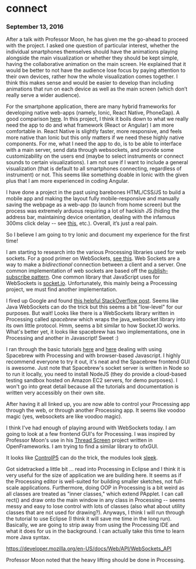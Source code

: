 # connect

### September 13, 2016
After a talk with Professor Moon, he has given me the go-ahead to proceed with the project. I asked one question of particular interest, whether the individual smartphones themselves should have the animations playing alongside the main visualization or whether they should be kept simple, having the collaborative animation on the main screen. He explained that it would be better to not have the audience lose focus by paying attention to their own devices, rather how the whole visualization comes together. I think this makes sense and would be easier to develop than including animations that run on each device as well as the main screen (which don’t really serve a wider audience).

For the smartphone application, there are many hybrid frameworks for developing native web-apps (namely, Ionic, React Native, PhoneGap). A good comparison [here](https://www.codementor.io/react-js/tutorial/react-native-vs-ionic). In this project, I think it boils down to what we really need the app to do and what framework (React or Angular) I am more comfortable in. React Native is slightly faster, more responsive, and feels more native than Ionic but this only matters if we need these highly native components. For me, what I need the app to do, is to be able to interface with a main server, send data through websockets, and provide some customizability on the users end (maybe to select instruments or connect sounds to certain visualizations). I am not sure if I want to include a general visualization (that is default to all smartphones connecting, regardless of instrument) or not. This seems like something doable in Ionic with the given plus that I am more experienced in coding Angular. 

I have done a project in the past using barebones HTML/CSS/JS to build a mobile app and making the layout fully mobile-responsive and manually saving the webpage as a web-app (to launch from home screen) but the process was extremely arduous requiring a lot of hackish JS (hiding the address bar, maintaining device orientation, dealing with the infamous 300ms click delay -- see [this](http://developer.telerik.com/featured/300-ms-click-delay-ios-8/), etc.). Overall, it’s just a real pain. 

So I believe I am going to try Ionic and document my experience for the first time!

I am starting to research into the various Processing libraries used for web sockets. For a good primer on WebSockets, [see this](http://blog.teamtreehouse.com/an-introduction-to-websockets). Web Sockets are a way to make a *bidirectional* connection between a client and a server. One common implementation of web sockets are based off the [publish-subscribe pattern](https://en.wikipedia.org/wiki/Publish%E2%80%93subscribe_pattern). One common library that JavaScript uses for WebSockets is [socket.io](http://socket.io/). Unfortunately, this mainly being a Processing project, we must find another implementation.

I fired up Google and found [this helpful StackOverflow post](http://stackoverflow.com/questions/18900187/processing-how-to-send-data-through-websockets-to-javascript-application). Seems like Java WebSockets can do the trick but this seems a bit "low-level" for our purposes. But wait! Looks like there is a WebSockets library written in Processing called *spacebrew* which wraps the java_websocket library into its own little protocol. Hmm, seems a bit similar to how Socket.IO works. What's better yet, it looks like spacebrew has two implementations, one in Processing and another in Javascript! Sweet :)

I ran through the basic tutorials [here](http://docs.spacebrew.cc/tutorials/2015/10/12/basics-spacebrew-processing) and [here](http://docs.spacebrew.cc/tutorials/2014/10/21/basics-spacebrew-javasript) dealing with using Spacebrew with Processing and with browser-based Javascript. I highly recommend everyone to try it out, it's neat and the Spacebrew frontend GUI is awesome. Just note that Spacebrew's socket server is written in Node so to run it locally, you need to install NodeJS (they do provide a cloud-based testing sandbox hosted on Amazon EC2 servers, for demo purposes). I won't go into great detail because all the tutorials and documentation is written very accessibly on their own site. 

After having it all linked up, you are now able to control your Processing app through the web, or through another Processing app. It seems like voodoo magic (yes, websockets are like voodoo magic). 

I think I've had enough of playing around with WebSockets today. I am going to look at a few frontend GUI's for Processing. I was inspired by Professor Moon's use in his [Thread Screen](https://www.youtube.com/watch?v=dvDHNDkO-Qo) project written in OpenFrameworks. I am trying to find a similar library to ofxGUI.

It looks like [ControlP5](https://github.com/sojamo/controlp5) can do the trick, the modules look [sleek](http://wiki.unity3d.com/images/8/87/ControlP5.png).

Got sidetracked a little bit ... read into Processing in Eclipse and I think it is very useful for the size of application we are building here. It seems as if the Processing editor is well-suited for building smaller sketches, not full-scale applications. Furthermore, doing OOP in Processing is a bit weird as all classes are treated as "inner classes," which extend PApplet. I can call rect() and draw onto the main window in any class in Processing -- seems messy and easy to lose control with lots of classes (also what about utility classes that are not used for drawing?). Anyways, I think I will run through the tutorial to use Eclipse (I think it will save me time in the long run). Basically, we are going to strip away from using the Processing IDE and what it does for us in the background. I can actually take this time to learn more Java syntax.









https://developer.mozilla.org/en-US/docs/Web/API/WebSockets_API



Professor Moon noted that the heavy lifting should be done in Processing. 
